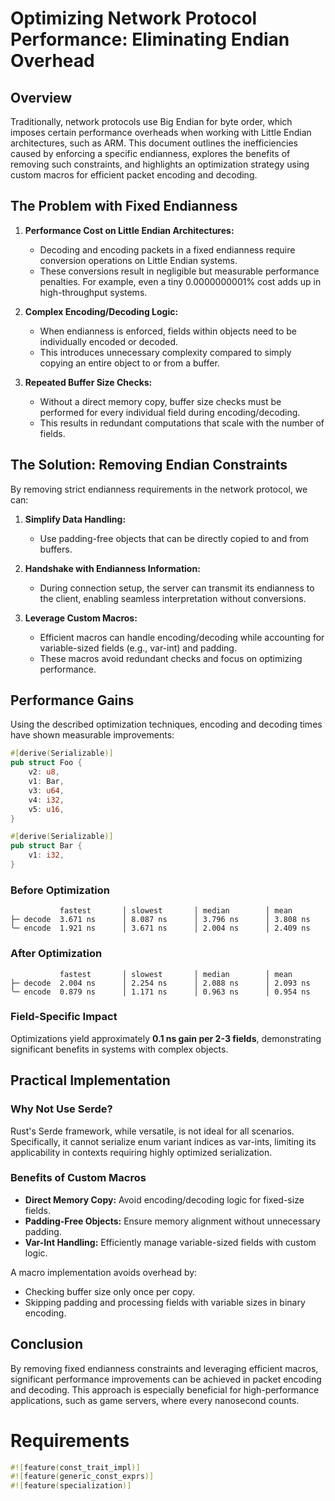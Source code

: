 # Optimizing Network Protocol Performance: Eliminating Endian Overhead

## Overview
Traditionally, network protocols use Big Endian for byte order, which imposes certain performance overheads when working with Little Endian architectures, such as ARM. This document outlines the inefficiencies caused by enforcing a specific endianness, explores the benefits of removing such constraints, and highlights an optimization strategy using custom macros for efficient packet encoding and decoding.

## The Problem with Fixed Endianness

1. **Performance Cost on Little Endian Architectures:**
   - Decoding and encoding packets in a fixed endianness require conversion operations on Little Endian systems.
   - These conversions result in negligible but measurable performance penalties. For example, even a tiny 0.0000000001% cost adds up in high-throughput systems.

2. **Complex Encoding/Decoding Logic:**
   - When endianness is enforced, fields within objects need to be individually encoded or decoded.
   - This introduces unnecessary complexity compared to simply copying an entire object to or from a buffer.

3. **Repeated Buffer Size Checks:**
   - Without a direct memory copy, buffer size checks must be performed for every individual field during encoding/decoding.
   - This results in redundant computations that scale with the number of fields.

## The Solution: Removing Endian Constraints
By removing strict endianness requirements in the network protocol, we can:

1. **Simplify Data Handling:**
   - Use padding-free objects that can be directly copied to and from buffers.

2. **Handshake with Endianness Information:**
   - During connection setup, the server can transmit its endianness to the client, enabling seamless interpretation without conversions.

3. **Leverage Custom Macros:**
   - Efficient macros can handle encoding/decoding while accounting for variable-sized fields (e.g., var-int) and padding.
   - These macros avoid redundant checks and focus on optimizing performance.

## Performance Gains
Using the described optimization techniques, encoding and decoding times have shown measurable improvements:

```rust
#[derive(Serializable)]
pub struct Foo {
    v2: u8,
    v1: Bar,
    v3: u64,
    v4: i32,
    v5: u16,
}

#[derive(Serializable)]
pub struct Bar {
    v1: i32,
}


```

### Before Optimization
```
           fastest       │ slowest       │ median        │ mean          
├─ decode  3.671 ns      │ 8.087 ns      │ 3.796 ns      │ 3.808 ns      
╰─ encode  1.921 ns      │ 3.671 ns      │ 2.004 ns      │ 2.409 ns      

```

### After Optimization
```
           fastest       │ slowest       │ median        │ mean         
├─ decode  2.004 ns      │ 2.254 ns      │ 2.088 ns      │ 2.093 ns     
╰─ encode  0.879 ns      │ 1.171 ns      │ 0.963 ns      │ 0.954 ns     

```

### Field-Specific Impact
Optimizations yield approximately **0.1 ns gain per 2-3 fields**, demonstrating significant benefits in systems with complex objects.

## Practical Implementation
### Why Not Use Serde?
Rust's Serde framework, while versatile, is not ideal for all scenarios. Specifically, it cannot serialize enum variant indices as var-ints, limiting its applicability in contexts requiring highly optimized serialization.

### Benefits of Custom Macros
- **Direct Memory Copy:** Avoid encoding/decoding logic for fixed-size fields.
- **Padding-Free Objects:** Ensure memory alignment without unnecessary padding.
- **Var-Int Handling:** Efficiently manage variable-sized fields with custom logic.

A macro implementation avoids overhead by:
- Checking buffer size only once per copy.
- Skipping padding and processing fields with variable sizes in binary encoding.

## Conclusion
By removing fixed endianness constraints and leveraging efficient macros, significant performance improvements can be achieved in packet encoding and decoding. This approach is especially beneficial for high-performance applications, such as game servers, where every nanosecond counts.

# Requirements
```rust
#![feature(const_trait_impl)]
#![feature(generic_const_exprs)]
#![feature(specialization)]

```
